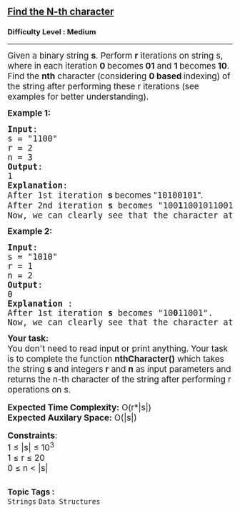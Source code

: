 <h2><a href="https://www.geeksforgeeks.org/problems/find-the-n-th-character5925/1?page=1&category=Strings&difficulty=Medium&status=unsolved&sortBy=submissions">Find the N-th character</a></h2><h3>Difficulty Level : Medium</h3><hr><div class="problems_problem_content__Xm_eO"><p><span style="font-size: 14pt;">Given a binary string <strong>s</strong>. Perform <strong>r</strong> iterations on string s, where in each iteration <strong>0 </strong>becomes<strong> 01</strong> and <strong>1 </strong>becomes<strong> 10</strong>. Find the <strong>nth</strong> character (considering <strong>0 based </strong>indexing) of the string after performing these r iterations (see examples for better understanding).</span></p>
<p><span style="font-size: 14pt;"><strong>Example 1:</strong></span></p>
<pre><span style="font-size: 14pt;"><strong>Input</strong>:
s = "1100"
r = 2
n = 3
<strong>Output</strong>:
1
<strong>Explanation</strong>: 
After 1st iteration <strong style="font-size: 14pt; font-family: -apple-system, BlinkMacSystemFont, 'Segoe UI', Roboto, Oxygen, Ubuntu, Cantarell, 'Open Sans', 'Helvetica Neue', sans-serif;">s</strong><span style="font-size: 14pt; font-family: -apple-system, BlinkMacSystemFont, 'Segoe UI', Roboto, Oxygen, Ubuntu, Cantarell, 'Open Sans', 'Helvetica Neue', sans-serif;"> becomes "</span>10100101<span style="font-family: -apple-system, BlinkMacSystemFont, 'Segoe UI', Roboto, Oxygen, Ubuntu, Cantarell, 'Open Sans', 'Helvetica Neue', sans-serif;">".<br></span>After 2nd iteration <strong>s</strong> becomes "100<strong>1</strong>100101100110<span style="font-family: -apple-system, BlinkMacSystemFont, 'Segoe UI', Roboto, Oxygen, Ubuntu, Cantarell, 'Open Sans', 'Helvetica Neue', sans-serif;">".<br></span></span><span style="font-size: 14pt;">Now, we can clearly see that the character at 3rd index is 1, and so the output.
</span></pre>
<p><span style="font-size: 14pt;"><strong>Example 2:</strong></span></p>
<pre><span style="font-size: 14pt;"><strong>Input</strong>:
s = "1010"
r = 1
n = 2
<strong>Output</strong>:
0
<strong>Explanation </strong>: 
After 1st iteration <strong>s</strong> becomes "10<strong>0</strong>11001".
Now, we can clearly see that the character at 2nd index is 0, and so the output.</span></pre>
<div><span style="font-size: 14pt;"><strong>Your task:</strong></span></div>
<div><span style="font-size: 14pt;">You don't need to read input or print anything. Your task is to complete the function <strong>nthCharacter()</strong> which takes the string <strong>s</strong> and integers <strong>r</strong> and <strong>n</strong> as input parameters and returns the n-th character of the string after performing r operations on s.</span></div>
<div>&nbsp;</div>
<div><span style="font-size: 14pt;"><strong>Expected Time Complexity:</strong> O(r*|s|)</span></div>
<div><span style="font-size: 14pt;"><strong>Expected Auxilary Space:</strong> O(|s|)</span></div>
<div>&nbsp;</div>
<div><span style="font-size: 14pt;"><strong>Constraints</strong>: </span><br><span style="font-size: 14pt;">1 ≤ |s|&nbsp;≤ 10<sup>3</sup></span><br><span style="font-size: 14pt;">1 ≤ r ≤ 20</span><br><span style="font-size: 14pt;">0 ≤ n &lt;&nbsp;|s|</span></div></div><br><p><span style=font-size:18px><strong>Topic Tags : </strong><br><code>Strings</code>&nbsp;<code>Data Structures</code>&nbsp;